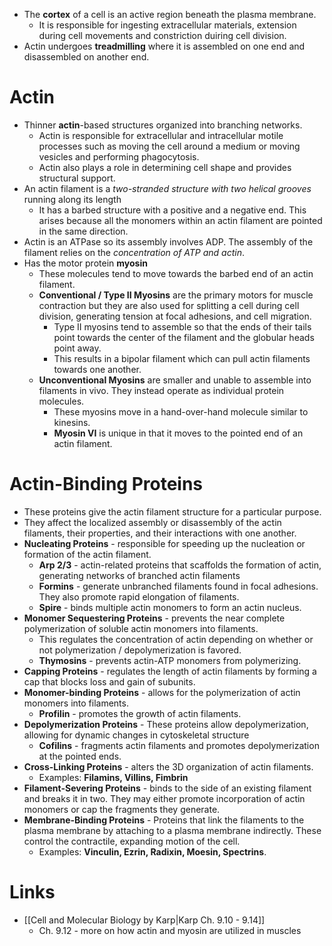 * The **cortex** of a cell is an active region beneath the plasma membrane. 
	* It is responsible for ingesting extracellular materials, extension during cell movements and constriction duiring cell division.
* Actin undergoes **treadmilling** where it is assembled on one end and disassembled on another end.
# Actin
* Thinner **actin**-based structures organized into  branching networks.
	* Actin is responsible for extracellular and intracellular motile processes such as moving the cell around a medium or moving vesicles and performing phagocytosis.
	* Actin also plays a role in determining cell shape and provides structural support.
* An actin filament is a *two-stranded structure with two helical grooves* running along its length
	* It has a barbed structure with a positive and a negative end. This arises because all the monomers within an actin filament are pointed in the same direction.
* Actin is an ATPase so its assembly involves ADP. The assembly of the filament relies on the *concentration of ATP and actin*.
* Has the motor protein **myosin**
	* These molecules tend to move towards the barbed end of an actin filament.
	* **Conventional / Type II Myosins** are the primary motors for muscle contraction but they are also used for splitting a cell during cell division, generating tension at focal adhesions, and cell migration.
		* Type II myosins tend to assemble so that the ends of their tails point towards the center of the filament and the globular heads point away. 
		* This results in a bipolar filament which can pull actin filaments towards one another.
	* **Unconventional Myosins** are smaller and unable to assemble into filaments in vivo. They instead operate as individual protein molecules.
		* These myosins move in a hand-over-hand molecule similar to kinesins.
		* **Myosin VI** is unique in that it moves to the pointed end of an actin filament.
# Actin-Binding Proteins
* These proteins give the actin filament structure for a particular purpose.
* They affect the localized assembly or disassembly of the actin filaments, their properties, and their interactions with one another.
* **Nucleating Proteins** - responsible for speeding up the nucleation or formation of the actin filament.
	* **Arp 2/3** - actin-related proteins that scaffolds the formation of actin, generating networks of branched actin filaments
	* **Formins** - generate unbranched filaments found in focal adhesions. They also promote rapid elongation of filaments.
	* **Spire** - binds multiple actin monomers to form an actin nucleus.
* **Monomer Sequestering Proteins** - prevents the near complete polymerization of soluble actin monomers into filaments. 
	* This regulates the concentration of actin depending on whether or not polymerization / depolymerization is favored. 
	* **Thymosins** - prevents actin-ATP monomers from polymerizing.
* **Capping Proteins** - regulates the length of actin filaments by forming a cap that blocks loss and gain of subunits.
* **Monomer-binding Proteins**  - allows for the polymerization of actin monomers into filaments.
	* **Profilin** - promotes the growth of actin filaments. 
* **Depolymerization Proteins** - These proteins allow depolymerization, allowing for dynamic changes in cytoskeletal structure
	* **Cofilins** - fragments actin filaments and promotes depolymerization at the pointed ends.
* **Cross-Linking Proteins** - alters the 3D organization of actin filaments.
	* Examples: **Filamins, Villins, Fimbrin** 
* **Filament-Severing Proteins** - binds to the side of an existing filament and breaks it in two. They may either promote incorporation of actin monomers or cap the fragments they generate.
* **Membrane-Binding Proteins** - Proteins that link the filaments to the plasma membrane by attaching to a plasma membrane indirectly. These control the contractile, expanding motion of the cell.
	* Examples: **Vinculin, Ezrin, Radixin, Moesin, Spectrins**.
# Links
* [[Cell and Molecular Biology by Karp|Karp Ch. 9.10 - 9.14]]
	* Ch. 9.12 - more on how actin and myosin are utilized in muscles